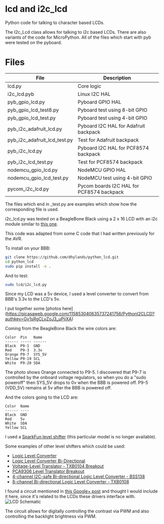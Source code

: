 lcd and i2c_lcd
===============

Python code for talking to character based LCDs.

The I2c_Lcd class allows for talking to i2c based LCDs. There are also variants
of the code for MicroPython. All of the files which start with pyb were tested
on the pyboard.

Files
=====

| File                          | Description                               |
| -----                         | -----------                               |
| lcd.py                        | Core logic                                |
| i2c_lcd.pyb                   | Linux I2C HAL                             |
| pyb_gpio_lcd.py               | Pyboard GPIO HAL                          |
| pyb_gpio_lcd_test8.py         | Pyboard test using 8-bit GPIO             |
| pyb_gpio_lcd_test.py          | Pyboard test using 4-bit GPIO             |
| pyb_i2c_adafruit_lcd.py       | Pyboard I2C HAL for Adafruit backpack     |
| pyb_i2c_adafruit_lcd_test.py  | Test for Adafruit backpack                |
| pyb_i2c_lcd.py                | Pyboard I2C HAL for PCF8574 backpack      |
| pyb_i2c_lcd_test.py           | Test for PCF8574 backpack                 |
| nodemcu_gpio_lcd.py           | NodeMCU GPIO HAL                          |
| nodemcu_gpio_lcd_test.py      | NodeMCU test using 4-bit GPIO             |
| pycom_i2c_lcd.py              | Pycom boards I2C HAL for PCF8574 backpack |


The files which end in _test.py are examples which show how the corresponding
file is used.

i2c_lcd.py was tested on a BeagleBone Black using a 2 x 16 LCD with an i2c
module similar to [this one](http://arduino-info.wikispaces.com/LCD-Blue-I2C).

This code was adapted from some C code that I had written previously for
the AVR.

To install on your BBB:
```bash
git clone https://github.com/dhylands/python_lcd.git
cd python_lcd
sudo pip install -e .
```

And to test:
```bash
sudo lcd/i2c_lcd.py
```

Since my LCD was a 5v device, I used a level converter to convert from BBB's
3.3v to the LCD's 5v.

I put together some
[photos here] (https://picasaweb.google.com/115853040635737241756/PythonI2CLCD?authkey=Gv1sRgCLyZoJ3_uPjiXA)

Coming from the BeagleBone Black the wire colors are:
```
Color  Pin   Name
------ ----- ------
Black  P9-1  GND
Red    P9-3  3.3v
Orange P9-7  SYS_5V
Yellow P9-19 SCL
White  P9-20 SDA
```

The photo shows Orange connected to P9-5. I discovered that P9-7 is controlled
by the onboard voltage regulators, so when you do a "sudo poweroff" then
SYS_5V drops to 0v when the BBB is powered off. P9-5 (VDD_5V) remains at
5v after the BBB is powered off.

And the colors going to the LCD are:
```
Color  Name
------ ----
Black  GND
Red    5v
White  SDA
Yellow SCL
```

I used a [SparkFun level shifter](https://www.sparkfun.com/products/8745)
(this particular model is no longer available).

Some examples of other level shifters which could be used:
* [Logic Level Converter](https://www.sparkfun.com/products/11978)
* [Logic Level Converter Bi-Directional](https://www.sparkfun.com/products/12009)
* [Voltage-Level Translator - TXB0104 Breakout](https://www.sparkfun.com/products/11771)
* [PCA9306 Level Translator Breakout](https://www.sparkfun.com/products/11955)
* [4-channel I2C-safe Bi-directional Logic Level Converter - BSS138](http://www.adafruit.com/products/757)
* [8-channel Bi-directional Logic Level Converter - TXB0108](http://www.adafruit.com/products/395)

I found a circuit mentioned in [this Google+ post](https://plus.google.com/101619328411109842819/posts/5dPjmvRwhXH)
and thought I would include it here, since it's related to the LCDs these drivers interface with.
![LCD Schematic](/simplest-lcd-supply.png)

The circuit allows for digitally controlling the contrast via PWM and also controlling
the backlight brightness via PWM.

